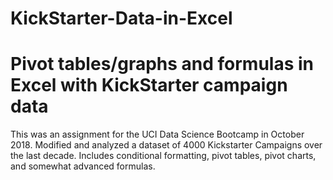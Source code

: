 # KickStarter-Data-in-Excel
# Pivot tables/graphs and formulas in Excel with KickStarter campaign data

This was an assignment for the UCI Data Science Bootcamp in October 2018.
Modified and analyzed a dataset of 4000 Kickstarter Campaigns over the last decade.
Includes conditional formatting, pivot tables, pivot charts, and somewhat advanced formulas.
